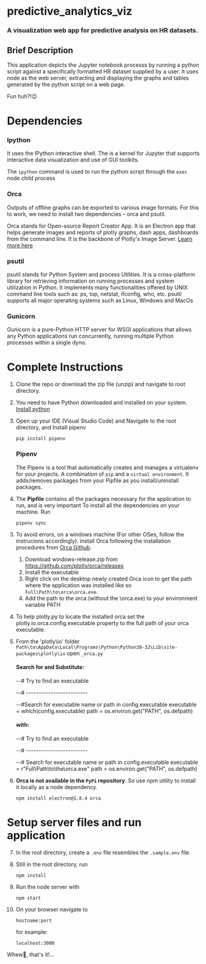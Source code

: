 # predictive_analytics_viz

### A visualization web app for predictive analysis on HR datasets.

## Brief Description

This application depicts the Jupyter notebook processs by running a python script against a specifically formatted HR dataset supplied by a user. It uses node as the web server, extracting and displaying the graphs and tables generated by the python script on a web page.

Fun huh?!😉

# Dependencies

### Ipython

It uses the IPython interactive shell. The is a kernel for Jupyter that supports interactive data visualization and use of GUI toolkits.

The `ipython` command is used to run the python script through the `exec` node child process

### Orca

Outputs of offline graphs can be exported to various image formats. For this to work, we need to install two dependencies – orca and psutil.

Orca stands for Open-source Report Creator App. It is an Electron app that helps generate images and reports of plotly graphs, dash apps, dashboards from the command line. It is the backbone of Plotly's Image Server. [Learn more here](https://plotly.com/python/orca-management/#what-is-orca)

### psutil

psutil stands for Python System and process Utilities. It is a cross-platform library for retrieving information on running processes and system utilization in Python. It implements many functionalities offered by UNIX command line tools such as: ps, top, netstat, ifconfig, who, etc. psutil supports all major operating systems such as Linux, Windows and MacOs

### Gunicorn

Gunicorn is a pure-Python HTTP server for WSGI applications that allows any Python applications run concurrently, running multiple Python processes within a single dyno.

# Complete Instructions

1. Clone the repo or download the zip file (unzip) and navigate to root directory.

1. You need to have Python downloaded and installed on your system. [Install python](https://www.python.org/downloads/)

1. Open up your IDE (Visual Studio Code) and Navigate to the root directory, and Install pipenv

   `pip install pipenv`

   ### Pipenv

   The Pipenv is a tool that automatically creates and manages a virtualenv for your projects. A combination of `pip` and a `virtual environment`. It adds/removes packages from your Pipfile as you install/uninstall packages.

1. The **Pipfile** contains all the packages necessary for the application to run, and is very important To install all the dependencies on your machine. Run

   `pipenv sync`

3) To avoid errors, on a windows machine (For other OSes, follow the instrucions accordingly). install Orca following the installation procedures from [Orca Github](https://github.com/plotly/orca).

   1. Download windows-release.zip from https://github.com/plotly/orca/releases
   2. Install the executable
   3. Right click on the desktop newly created Orca icon to get the path where the application was installed like so `Full\Path\to\orca\orca.exe`.
   4. Add the path to the orca (without the \orca.exe) to your environment variable PATH

4) To help plotly.py to locate the installed orca set the plotly.io.orca.config.executable property to the full path of your orca executable.

5) From the 'plotly\io' folder `Path\to\AppData\Local\Programs\Python\Python38-32\Lib\site-packages\plotly\io` open `_orca.py`

   #### Search for and Substitute:

   --# Try to find an executable

   --# -------------------------

   --#Search for executable name or path in config.executable
   executable = which(config.executable)
   path = os.environ.get("PATH", os.defpath)

   #### with:

   --# Try to find an executable

   --# -------------------------

   --# Search for executable name or path in config.executable
   executable = r"Full\Path\to\the\orca.exe"
   path = os.environ.get("PATH", os.defpath)

6.  **Orca is not available in the `PyPi` repository**.
    So use npm utility to install it locally as a node dependency.

    `npm install electron@1.8.4 orca`

# Setup server files and run application

7. In the root directory, create a `.env` file resembles the `.sample.env` file.
8. Still in the root directory, run

   `npm install`

9. Run the node server with

   `npm start`

10. On your browser navigate to

    `hostname:port`

    for example:

    `localhost:3000`

Whew🤕, that's it!...
